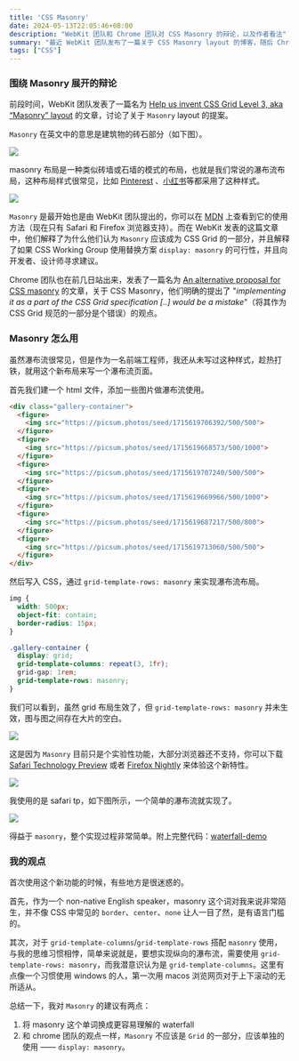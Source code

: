 ```yaml
---
title: 'CSS Masonry'
date: 2024-05-13T22:05:46+08:00
description: "WebKit 团队和 Chrome 团队对 CSS Masonry 的辩论，以及作者看法"
summary: "最近 WebKit 团队发布了一篇关于 CSS Masonry layout 的博客，随后 Chrome 也发布了一篇博客回应，对于这个 CSS 属性，双方意见相左..."
tags: ["CSS"]
---
```


### 围绕 Masonry 展开的辩论

前段时间，WebKit 团队发表了一篇名为 [Help us invent CSS Grid Level 3, aka “Masonry” layout](https://webkit.org/blog/15269/help-us-invent-masonry-layouts-for-css-grid-level-3/) 的文章，讨论了关于 `Masonry` layout 的提案。

`Masonry` 在英文中的意思是建筑物的砖石部分（如下图）。

![](https://cyl-blog-image.oss-cn-shenzhen.aliyuncs.com/img/202405132239973.png)

masonry 布局是一种类似砖墙或石墙的模式的布局，也就是我们常说的瀑布流布局，这种布局样式很常见，比如 [Pinterest](https://www.pinterest.com/) 、[小红书](https://www.xiaohongshu.com/)等都采用了这种样式。

![](https://cyl-blog-image.oss-cn-shenzhen.aliyuncs.com/img/202405140259611.png)

`Masonry` 是最开始也是由 WebKit 团队提出的，你可以在 [MDN](https://developer.mozilla.org/en-US/docs/Web/CSS/CSS_Grid_Layout/Masonry_Layout) 上查看到它的使用方法（现在只有 Safari 和 Firefox 浏览器支持）。而在 WebKit 发表的这篇文章中，他们解释了为什么他们认为 `Masonry` 应该成为 CSS Grid 的一部分，并且解释了如果 CSS Working Group 使用替换方案 `display: masonry` 的可行性，并且向开发者、设计师寻求建议。

Chrome 团队也在前几日站出来，发表了一篇名为 [An alternative proposal for CSS masonry](https://developer.chrome.com/blog/masonry) 的文章，关于 CSS Masonry，他们明确的提出了 "*implementing it as a part of the CSS Grid specification [..] would be a mistake*"（将其作为 CSS Grid 规范的一部分是个错误）的观点。

### Masonry 怎么用

虽然瀑布流很常见，但是作为一名前端工程师，我还从未写过这种样式，趁热打铁，就用这个新布局来写一个瀑布流页面。

首先我们建一个 html 文件，添加一些图片做瀑布流使用。

```html
<div class="gallery-container">
  <figure>
    <img src="https://picsum.photos/seed/1715619706392/500/500">
  </figure>
  <figure>
    <img src="https://picsum.photos/seed/1715619668573/500/1000">
  </figure>
  <figure>
    <img src="https://picsum.photos/seed/1715619707240/500/500">
  </figure>
  <figure>
    <img src="https://picsum.photos/seed/1715619669966/500/1000">
  </figure>
  <figure>
    <img src="https://picsum.photos/seed/1715619687217/500/800">
  </figure>
  <figure>
    <img src="https://picsum.photos/seed/1715619713060/500/500">
  </figure>
</div>
```

然后写入 CSS，通过 `grid-template-rows: masonry` 来实现瀑布流布局。

```css
img {
  width: 500px;
  object-fit: contain;
  border-radius: 15px;
}

.gallery-container {
  display: grid;
  grid-template-columns: repeat(3, 1fr);
  grid-gap: 1rem;
  grid-template-rows: masonry;
}
```

我们可以看到，虽然 grid 布局生效了，但 `grid-template-rows: masonry` 并未生效，图与图之间存在大片的空白。

![](https://cyl-blog-image.oss-cn-shenzhen.aliyuncs.com/img/202405140105846.png)

这是因为 `Masonry` 目前只是个实验性功能，大部分浏览器还不支持，你可以下载 [Safari Technology Preview](https://developer.apple.com/safari/resources/) 或者 [Firefox Nightly](https://www.mozilla.org/zh-CN/firefox/channel/desktop/) 来体验这个新特性。

![](https://cyl-blog-image.oss-cn-shenzhen.aliyuncs.com/img/202405140030982.png)

我使用的是 safari tp，如下图所示，一个简单的瀑布流就实现了。

![](https://cyl-blog-image.oss-cn-shenzhen.aliyuncs.com/img/202405140106121.png)

得益于 `masonry`，整个实现过程非常简单。附上完整代码：[waterfall-demo](https://github.com/RiverCui/waterfall-demo)


### 我的观点

首次使用这个新功能的时候，有些地方是很迷惑的。

首先，作为一个 non-native English speaker，masonry 这个词对我来说非常陌生，并不像 CSS 中常见的 `border`、`center`、`none` 让人一目了然，是有语言门槛的。

其次，对于 `grid-template-columns`/`grid-template-rows` 搭配 `masonry` 使用，与我的思维习惯相悖，简单来说就是，要想实现纵向的瀑布流，需要使用 `grid-template-rows: masonry`，而我潜意识认为是 `grid-template-columns`。这里有点像一个习惯使用 windows 的人，第一次用 macos 浏览网页对于上下滚动的无所适从。

总结一下，我对 `Masonry` 的建议有两点：
1. 将 masonry 这个单词换成更容易理解的 waterfall
2. 和 chrome 团队的观点一样，`Masonry` 不应该是 `Grid` 的一部分，应该单独的使用 —— `display: masonry`。
